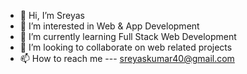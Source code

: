 - 👋 Hi, I’m Sreyas
- 👀 I’m interested in Web & App Development  
- 🌱 I’m currently learning Full Stack Web Development
- 💞️ I’m looking to collaborate on web related projects
- 📫 How to reach me --- sreyaskumar40@gmail.com

<!---
boomersr/boomersr is a ✨ special ✨ repository because its `README.md` (this file) appears on your GitHub profile.
You can click the Preview link to take a look at your changes.
--->
